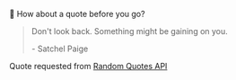 📣 How about a quote before you go?

> Don't look back. Something might be gaining on you.
>
> <p>- Satchel Paige</p>

Quote requested from [Random Quotes API](https://github.com/lukePeavey/quotable)
